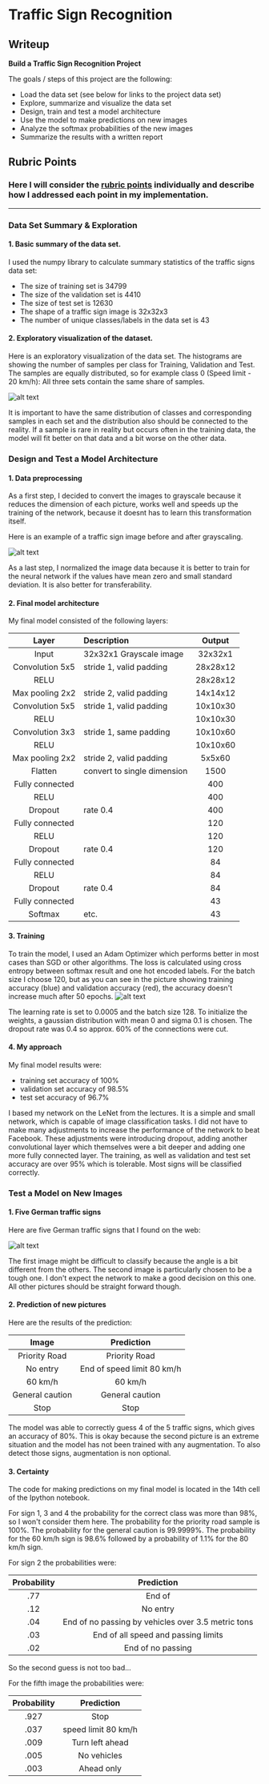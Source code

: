 # **Traffic Sign Recognition** 

## Writeup



**Build a Traffic Sign Recognition Project**

The goals / steps of this project are the following:
* Load the data set (see below for links to the project data set)
* Explore, summarize and visualize the data set
* Design, train and test a model architecture
* Use the model to make predictions on new images
* Analyze the softmax probabilities of the new images
* Summarize the results with a written report


[//]: # (Image References)

[image1]: ./imgs/Histogram.png "Visualization"
[image2]: ./imgs/Grayscale.png "Grayscaling"
[image3]: ./imgs/Training.png "Grayscaling"
[image5]: ./imgs/All5.png "Traffic Signs"

## Rubric Points
### Here I will consider the [rubric points](https://review.udacity.com/#!/rubrics/481/view) individually and describe how I addressed each point in my implementation.  

---
### Data Set Summary & Exploration

#### 1. Basic summary of the data set. 

I used the numpy library to calculate summary statistics of the traffic signs data set:

* The size of training set is 34799
* The size of the validation set is 4410
* The size of test set is 12630
* The shape of a traffic sign image is 32x32x3
* The number of unique classes/labels in the data set is 43

#### 2. Exploratory visualization of the dataset.

Here is an exploratory visualization of the data set. The histograms are showing the number of samples per class for Training, Validation and Test.
The samples are equally distributed, so for example class 0 (Speed limit - 20 km/h): All three sets contain the same share of samples.

![alt text][image1]

It is important to have the same distribution of classes and corresponding samples in each set and the distribution also should be connected to the reality. If a sample is rare in reality but occurs often in the training data, the model will fit better on that data and a bit worse on the other data.

### Design and Test a Model Architecture

#### 1. Data preprocessing
As a first step, I decided to convert the images to grayscale because it reduces the dimension of each picture, works well and speeds up the training of the network, because it doesnt has to learn this transformation itself.

Here is an example of a traffic sign image before and after grayscaling.

![alt text][image2]

As a last step, I normalized the image data because it is better to train for the neural network if the values have mean zero and small standard deviation. It is also better for transferability.

#### 2. Final model architecture

My final model consisted of the following layers:

| Layer         		|     Description	        	| Output        |
|:---------------------:|:------------------------------| :---------:   |
| Input         		| 32x32x1 Grayscale image   	| 32x32x1       |
| Convolution 5x5     	| stride 1, valid padding       | 28x28x12      |
| RELU					|								| 28x28x12      |
| Max pooling 2x2      	| stride 2, valid padding       | 14x14x12      |
| Convolution 5x5     	| stride 1, valid padding       | 10x10x30      |
| RELU					|								| 10x10x30      |
| Convolution 3x3     	| stride 1, same padding        | 10x10x60      |
| RELU					|								| 10x10x60      |
| Max pooling 2x2      	| stride 2, valid padding       | 5x5x60        |
| Flatten             	| convert to single dimension   | 1500          |
| Fully connected		|           					| 400           |
| RELU					|								| 400           |
| Dropout				| rate 0.4						| 400           |
| Fully connected		|           					| 120           |
| RELU					|								| 120           |
| Dropout				| rate 0.4						| 120           |
| Fully connected		|           					| 84            |
| RELU					|								| 84            |
| Dropout				| rate 0.4						| 84            |
| Fully connected		|           					| 43            |
| Softmax				| etc.        					| 43            |
 


#### 3. Training

To train the model, I used an Adam Optimizer which performs better in most cases than SGD or other algorithms. The loss is calculated using cross entropy between softmax result and one hot encoded labels.
For the batch size I choose 120, but as you can see in the picture showing training accuracy (blue) and validation accuracy (red), the accuracy doesn't increase much after 50 epochs.
![alt text][image3]

The learning rate is set to 0.0005 and the batch size 128. To initialize the weights, a gaussian distribution with mean 0 and sigma 0.1 is chosen. The dropout rate was 0.4 so approx. 60% of the connections were cut.

#### 4. My approach

My final model results were:
* training set accuracy of 100%
* validation set accuracy of 98.5% 
* test set accuracy of 96.7%

I based my network on the LeNet from the lectures. It is a simple and small network, which is capable of image classification tasks. 
I did not have to make many adjustments to increase the performance of the network to beat Facebook. These adjustments were introducing dropout, adding another convolutional layer which themselves were a bit deeper and adding one more fully connected layer.
The training, as well as validation and test set accuracy are over 95% which is tolerable. Most signs will be classified correctly.

### Test a Model on New Images

#### 1. Five German traffic signs
Here are five German traffic signs that I found on the web:

![alt text][image5]

The first image might be difficult to classify because the angle is a bit different from the others. The second image is particularly chosen to be a tough one. I don't expect the network to make a good decision on this one.
All other pictures should be straight forward though.

#### 2. Prediction of new pictures
Here are the results of the prediction:

| Image			        |     Prediction	            | 
|:---------------------:|:-----------------------------:| 
| Priority Road      	| Priority Road   		        | 
| No entry     			| End of speed limit 80 km/h    |
| 60 km/h				| 60 km/h				        |
| General caution	    | General caution               |
| Stop      			| Stop      			        |

The model was able to correctly guess 4 of the 5 traffic signs, which gives an accuracy of 80%. This is okay because the second picture is an extreme situation and the model has not been trained with any augmentation. To also detect those signs, augmentation is non optional.

#### 3. Certainty 

The code for making predictions on my final model is located in the 14th cell of the Ipython notebook.

For sign 1, 3 and 4 the probability for the correct class was more than 98%, so I won't consider them here. The probability for the priority road sample is 100%. The probability for the general caution is 99.9999%. The probability for the 60 km/h sign is 98.6% followed by a probability of 1.1% for the 80 km/h sign.

For sign 2 the probabilities were:

| Probability         	|     Prediction	        					| 
|:---------------------:|:---------------------------------------------:| 
| .77         			| End of    					| 
| .12     				| No entry 										|
| .04					| End of no passing by vehicles over 3.5 metric tons	|
| .03	      			| End of all speed and passing limits           |
| .02				    | End of no passing      						|
So the second guess is not too bad...

For the fifth image the probabilities were:

| Probability         	|     Prediction	        					| 
|:---------------------:|:---------------------------------------------:| 
| .927         			| Stop   					                    | 
| .037     				| speed limit 80 km/h 							|
| .009					| Turn left ahead	                            |
| .005	      			| No vehicles                                   |
| .003				    | Ahead only      						        |
